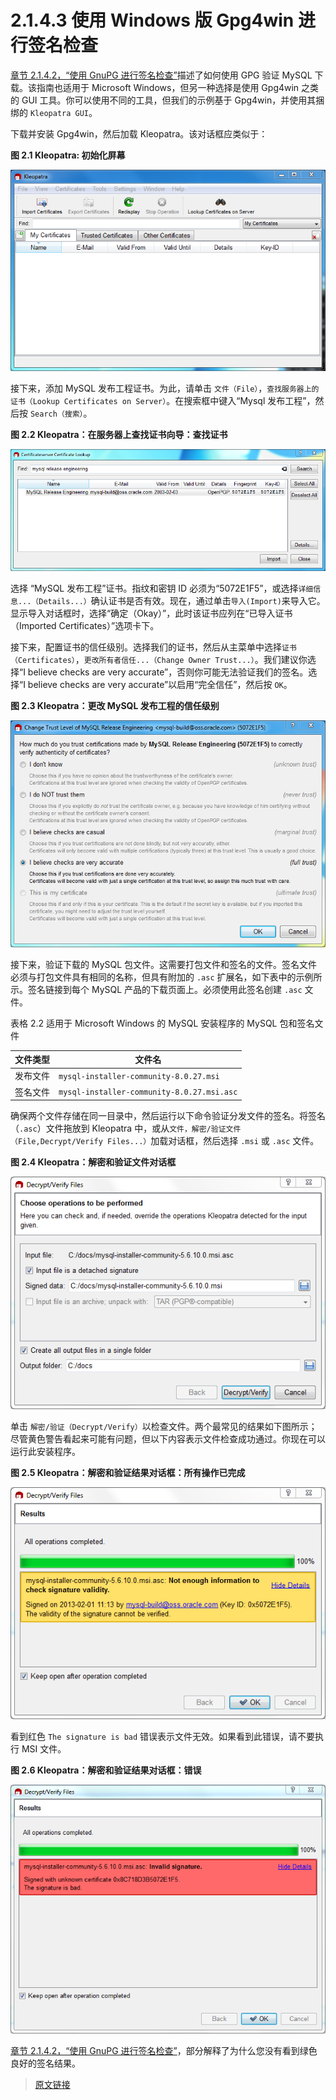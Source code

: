 # 2.1.4.3 使用 Windows 版 Gpg4win 进行签名检查

[章节 2.1.4.2，“使用 GnuPG 进行签名检查”](/2/2.1/2.1.4/2.1.4.2/checking-gpg-signature)描述了如何使用 GPG 验证 MySQL 下载。该指南也适用于 Microsoft Windows，但另一种选择是使用 Gpg4win 之类的 GUI 工具。你可以使用不同的工具，但我们的示例基于 Gpg4win，并使用其捆绑的 `Kleopatra GUI`。

下载并安装 Gpg4win，然后加载 Kleopatra。该对话框应类似于：

**图 2.1 Kleopatra: 初始化屏幕**

![Kleopatra: Initial Screen](../../../_media/gnupg-kleopatra-home.png)

接下来，添加 MySQL 发布工程证书。为此，请单击 `文件（File）`，`查找服务器上的证书（Lookup Certificates on Server）`。在搜索框中键入“Mysql 发布工程”，然后按 `Search（搜索）`。

**图 2.2 Kleopatra：在服务器上查找证书向导：查找证书**

![Kleopatra: Lookup Certificates on Server Wizard: Finding a Certificate](../../../_media/gnupg-kleopatra-find-certificate.png)

选择 “MySQL 发布工程”证书。指纹和密钥 ID 必须为“5072E1F5”，或选择`详细信息...（Details...）`确认证书是否有效。现在，通过单击`导入(Import)`来导入它。显示导入对话框时，选择“确定（Okay）”，此时该证书应列在“已导入证书（Imported Certificates）”选项卡下。

接下来，配置证书的信任级别。选择我们的证书，然后从主菜单中选择`证书（Certificates）`，`更改所有者信任...（Change Owner Trust...）`。我们建议你选择“I believe checks are very accurate”，否则你可能无法验证我们的签名。选择“I believe checks are very accurate”以启用“完全信任”，然后按 `OK`。

**图 2.3 Kleopatra：更改 MySQL 发布工程的信任级别**

![Kleopatra: Change Trust level for MySQL Release Engineering](../../../_media/gnupg-kleopatra-change-trust.png)

接下来，验证下载的 MySQL 包文件。这需要打包文件和签名的文件。签名文件必须与打包文件具有相同的名称，但具有附加的 `.asc` 扩展名，如下表中的示例所示。签名链接到每个 MySQL 产品的下载页面上。必须使用此签名创建 `.asc` 文件。

表格 2.2 适用于 Microsoft Windows 的 MySQL 安装程序的 MySQL 包和签名文件

|文件类型|文件名|
|--|--|
|发布文件|`mysql-installer-community-8.0.27.msi`|
|签名文件|`mysql-installer-community-8.0.27.msi.asc`|

确保两个文件存储在同一目录中，然后运行以下命令验证分发文件的签名。将签名（`.asc`）文件拖放到 Kleopatra 中，或从`文件，解密/验证文件（File,Decrypt/Verify Files...）`加载对话框，然后选择 `.msi` 或 `.asc` 文件。

**图 2.4 Kleopatra：解密和验证文件对话框**

![Kleopatra: The Decrypt and Verify Files Dialog](../../../_media/gnupg-kleopatra-decrypt-load.png)

单击 `解密/验证（Decrypt/Verify）`以检查文件。两个最常见的结果如下图所示；尽管黄色警告看起来可能有问题，但以下内容表示文件检查成功通过。你现在可以运行此安装程序。

**图 2.5 Kleopatra：解密和验证结果对话框：所有操作已完成**

![Kleopatra: the Decrypt and Verify Results Dialog: All operations completed](../../../_media/gnupg-kleopatra-decrypt-okay-sig.png)

看到红色 `The signature is bad` 错误表示文件无效。如果看到此错误，请不要执行 MSI 文件。

**图 2.6 Kleopatra：解密和验证结果对话框：错误**

![Kleopatra: the Decrypt and Verify Results Dialog: Bad](../../../_media/gnupg-kleopatra-decrypt-invalid-sig.png)

[章节 2.1.4.2，“使用 GnuPG 进行签名检查”](/2/2.1/2.1.4/2.1.4.2/checking-gpg-signature)，部分解释了为什么您没有看到绿色良好的签名结果。

> [原文链接](https://dev.mysql.com/doc/refman/8.0/en/checking-gpg-signature-windows.html)
